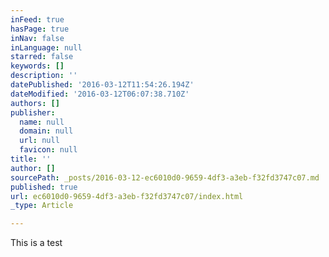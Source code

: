 ```yaml
---
inFeed: true
hasPage: true
inNav: false
inLanguage: null
starred: false
keywords: []
description: ''
datePublished: '2016-03-12T11:54:26.194Z'
dateModified: '2016-03-12T06:07:38.710Z'
authors: []
publisher:
  name: null
  domain: null
  url: null
  favicon: null
title: ''
author: []
sourcePath: _posts/2016-03-12-ec6010d0-9659-4df3-a3eb-f32fd3747c07.md
published: true
url: ec6010d0-9659-4df3-a3eb-f32fd3747c07/index.html
_type: Article

---
```

This is a test